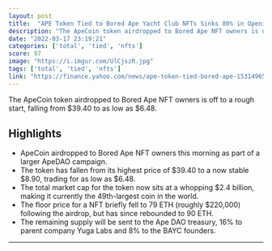 ```yaml
---
layout: post
title:  "APE Token Tied to Bored Ape Yacht Club NFTs Sinks 80% in Opening Hours"
description: "The ApeCoin token airdropped to Bored Ape NFT owners is off to a rough start, falling from $39.40 to as low as $6.48."
date: "2022-03-17 23:19:21"
categories: ['total', 'tied', 'nfts']
score: 97
image: "https://i.imgur.com/UlCjszR.jpg"
tags: ['total', 'tied', 'nfts']
link: "https://finance.yahoo.com/news/ape-token-tied-bored-ape-153149656.html"
---
```


The ApeCoin token airdropped to Bored Ape NFT owners is off to a rough start, falling from $39.40 to as low as $6.48.

## Highlights

- ApeCoin airdropped to Bored Ape NFT owners this morning as part of a larger ApeDAO campaign.
- The token has fallen from its highest price of $39.40 to a now stable $8.90, trading for as low as $6.48.
- The total market cap for the token now sits at a whopping $2.4 billion, making it currently the 49th-largest coin in the world.
- The floor price for a NFT briefly fell to 79 ETH (roughly $220,000) following the airdrop, but has since rebounded to 90 ETH.
- The remaining supply will be sent to the Ape DAO treasury, 16% to parent company Yuga Labs and 8% to the BAYC founders.

---
